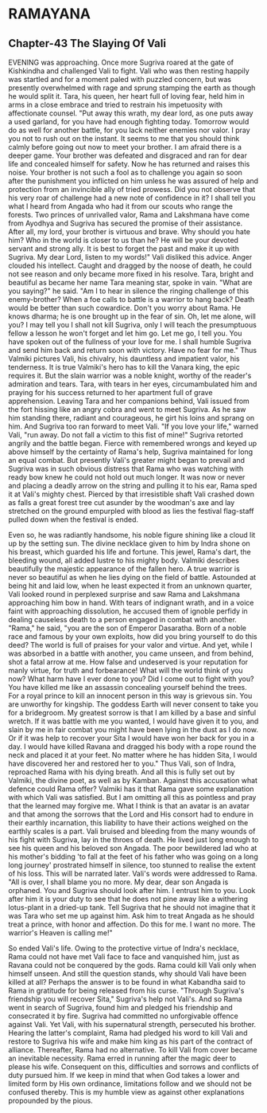 # RAMAYANA
## Chapter-43 The Slaying Of Vali

EVENING was approaching. Once more Sugriva roared at the gate of Kishkindha and challenged Vali to fight. Vali who was then resting happily was startled and for a moment paled with puzzled concern, but was presently overwhelmed with rage and sprung stamping the earth as though he would split it. Tara, his queen, her heart full of loving fear, held him in arms in a close embrace and tried to restrain his impetuosity with affectionate counsel. "Put away this wrath, my dear lord, as one puts away a used garland, for you have had enough fighting today. Tomorrow would do as well for another battle, for you lack neither enemies nor valor. I pray you not to rush out on the instant. It seems to me that you should think calmly before going out now to meet your brother. I am afraid there is a deeper game. Your brother was defeated and disgraced and ran for dear life and concealed himself for safety. Now he has returned and raises this noise. Your brother is not such a fool as to challenge you again so soon after the punishment you inflicted on him unless he was assured of help and protection from an invincible ally of tried prowess. Did you not observe that his very roar of challenge had a new note of confidence in it? I shall tell you what I heard from Angada who had it from our scouts who range the forests. Two princes of unrivalled valor, Rama and Lakshmana have come from Ayodhya and Sugriva has secured the promise of their assistance. After all, my lord, your brother is virtuous and brave. Why should you hate him? Who in the world is closer to us than he? He will be your devoted servant and strong ally. It is best to forget the past and make it up with Sugriva. My dear Lord, listen to my words!" Vali disliked this advice. Anger clouded his intellect. Caught and dragged by the noose of death, he could not see reason and only became more fixed in his resolve. Tara, bright and beautiful as became her name Tara meaning star, spoke in vain. "What are you saying?" he said. "Am I to hear in silence the ringing challenge of this enemy-brother? When a foe calls to battle is a warrior to hang back? Death would be better than such cowardice. Don't you worry about Rama. He knows dharma; he is one brought up in the fear of sin. Oh, let me alone, will you? I may tell you I shall not kill Sugriva, only I will teach the presumptuous fellow a lesson he won't forget and let him go. Let me go, I tell you. You have spoken out of the fullness of your love for me. I shall humble Sugriva and send him back and return soon with victory. Have no fear for me." Thus Valmiki pictures Vali, his chivalry, his dauntless and impatient valor, his tenderness. It is true Valmiki's hero has to kill the Vanara king, the epic requires it. But the slain warrior was a noble knight, worthy of the reader's admiration and tears. Tara, with tears in her eyes, circumambulated him and praying for his success returned to her apartment full of grave apprehension. Leaving Tara and her companions behind, Vali issued from the fort hissing like an angry cobra and went to meet Sugriva. As he saw him standing there, radiant and courageous, he girt his loins and sprang on him. And Sugriva too ran forward to meet Vali. "If you love your life," warned Vali, "run away. Do not fall a victim to this fist of mine!" Sugriva retorted angrily and the battle began. Fierce with remembered wrongs and keyed up above himself by the certainty of Rama's help, Sugriva maintained for long an equal combat. But presently Vali's greater might began to prevail and Sugriva was in such obvious distress that Rama who was watching with ready bow knew he could not hold out much longer. It was now or never and placing a deadly arrow on the string and pulling it to his ear, Rama sped it at Vali's mighty chest. Pierced by that irresistible shaft Vali crashed down as falls a great forest tree cut asunder by the woodman's axe and lay stretched on the ground empurpled with blood as lies the festival flag-staff pulled down when the festival is ended.

Even so, he was radiantly handsome, his noble figure shining like a cloud lit up by the setting sun. The divine necklace given to him by Indra shone on his breast, which guarded his life and fortune. This jewel, Rama's dart, the bleeding wound, all added lustre to his mighty body. Valmiki describes beautifully the majestic appearance of the fallen hero. A true warrior is never so beautiful as when he lies dying on the field of battle. Astounded at being hit and laid low, when he least expected it from an unknown quarter, Vali looked round in perplexed surprise and saw Rama and Lakshmana approaching him bow in hand. With tears of indignant wrath, and in a voice faint with approaching dissolution, he accused them of ignoble perfidy in dealing causeless death to a person engaged in combat with another. "Rama," he said, "you are the son of Emperor Dasaratha. Born of a noble race and famous by your own exploits, how did you bring yourself to do this deed? The world is full of praises for your valor and virtue. And yet, while I was absorbed in a battle with another, you came unseen, and from behind, shot a fatal arrow at me. How false and undeserved is your reputation for manly virtue, for truth and forbearance! What will the world think of you now? What harm have I ever done to you? Did I come out to fight with you? You have killed me like an assassin concealing yourself behind the trees. For a royal prince to kill an innocent person in this way is grievous sin. You are unworthy for kingship. The goddess Earth will never consent to take you for a bridegroom. My greatest sorrow is that I am killed by a base and sinful wretch. If it was battle with me you wanted, I would have given it to you, and slain by me in fair combat you might have been lying in the dust as I do now. Or if it was help to recover your Sita I would have won her back for you in a day. I would have killed Ravana and dragged his body with a rope round the neck and placed it at your feet. No matter where he has hidden Sita, I would have discovered her and restored her to you." Thus Vali, son of Indra, reproached Rama with his dying breath. And all this is fully set out by Valmiki, the divine poet, as well as by Kamban. Against this accusation what defence could Rama offer? Valmiki has it that Rama gave some explanation with which Vali was satisfied. But I am omitting all this as pointless and pray that the learned may forgive me. What I think is that an avatar is an avatar and that among the sorrows that the Lord and His consort had to endure in their earthly incarnation, this liability to have their actions weighed on the earthly scales is a part. Vali bruised and bleeding from the many wounds of his fight with Sugriva, lay in the throes of death. He lived just long enough to see his queen and his beloved son Angada. The poor bewildered lad who at his mother's bidding 'to fall at the feet of his father who was going on a long long journey' prostrated himself in silence, too stunned to realise the extent of his loss. This will be narrated later. Vali's words were addressed to Rama. "All is over, I shall blame you no more. My dear, dear son Angada is orphaned. You and Sugriva should look after him. I entrust him to you. Look after him it is your duty to see that he does not pine away like a withering lotus-plant in a dried-up tank. Tell Sugriva that he should not imagine that it was Tara who set me up against him. Ask him to treat Angada as he should treat a prince, with honor and affection. Do this for me. I want no more. The warrior's Heaven is calling me!"

So ended Vali's life. Owing to the protective virtue of Indra's necklace, Rama could not have met Vali face to face and vanquished him, just as Ravana could not be conquered by the gods. Rama could kill Vali only when himself unseen. And still the question stands, why should Vali have been killed at all? Perhaps the answer is to be found in what Kabandha said to Rama in gratitude for being released from his curse. "Through Sugriva's friendship you will recover Sita," Sugriva's help not Vali's. And so Rama went in search of Sugriva, found him and pledged his friendship and consecrated it by fire. Sugriva had committed no unforgivable offence against Vali. Yet Vali, with his supernatural strength, persecuted his brother. Hearing the latter's complaint, Rama had pledged his word to kill Vali and restore to Sugriva his wife and make him king as his part of the contract of alliance. Thereafter, Rama had no alternative. To kill Vali from cover became an inevitable necessity. Rama erred in running after the magic deer to please his wife. Consequent on this, difficulties and sorrows and conflicts of duty pursued him. If we keep in mind that when God takes a lower and limited form by His own ordinance, limitations follow and we should not be confused thereby. This is my humble view as against other explanations propounded by the pious.